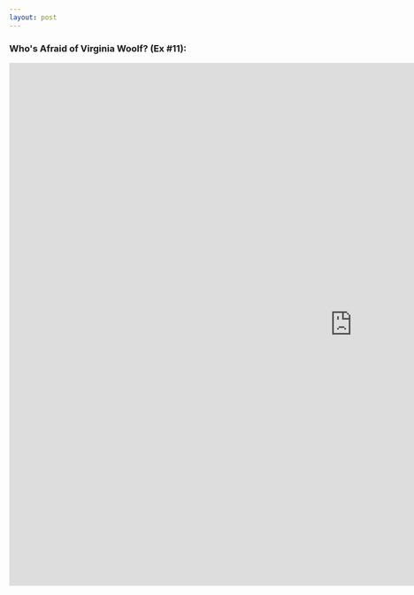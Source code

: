 ```yaml
---
layout: post
---
```


### Who's Afraid of Virginia Woolf? (Ex #11):

<iframe width="1240" height="945" src="https://www.ludoception.com/coursework/vw_escape.html" frameborder="0" allowfullscreen></iframe>
